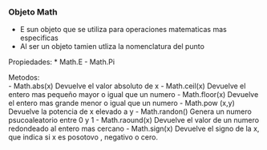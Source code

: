 ### Objeto Math

* E sun objeto que se utiliza para operaciones matematicas mas especificas
* Al ser un objeto tamien utliza la nomenclatura del punto

Propiedades:
    * Math.E - Math.Pi

Metodos: <br>
    - Math.abs(x) Devuelve el valor absoluto de x
    - Math.ceil(x) Devuelve el entero mas pequeño mayor o igual que un numero
    - Math.floor(x) Devuelve el entero mas grande menor o igual que un numero
    - Math.pow (x,y) Devuelve la potencia de x elevado a y
    - Math.randon() Genera un numero psucoaleatorio entre 0 y 1
    - Math.raound(x) Devuelve el valor de un numero redondeado al entero mas cercano
    - Math.sign(x) Devuelve el signo de la x, que indica si x es posotovo , negativo o cero.



